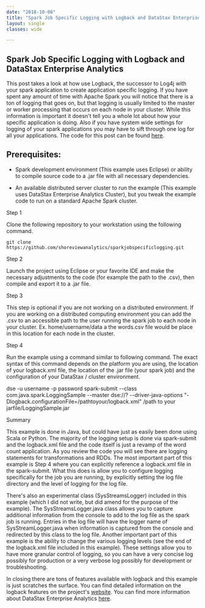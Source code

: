 ```yaml
---
date: "2018-10-08"
title: "Spark Job Specific Logging with Logback and DataStax Enterprise Analytics"
layout: single
classes: wide

---
```


Spark Job Specific Logging with Logback and DataStax Enterprise Analytics
------------------------------------

This post takes a look at how use Logback, the successor to Log4j with your spark application to create application specific logging. If you have spent any amount of time with Apache Spark you will notice that there is a ton of logging that goes on, but that logging is usually limited to the master or worker processing that occurs on each node in your cluster.  While this information is important it doesn't tell you a whole lot about how your specific application is doing.  Also if you have system wide settings for logging of your spark applications you may have to sift through one log for all your applications. The code for this post can be found [here]("https://github.com/shoreviewanalytics/sparkjobspecificlogging/").

Prerequisites:
---------------

- Spark development environment (This example uses Eclipse) or ability to compile source code to a .jar file with all necessary dependencies.  

- An available distributed server cluster to run the example (This example uses DataStax Enterprise Analytics Cluster), but you tweak the example code to run on a standard Apache Spark cluster.

Step 1

Clone the following repository to your workstation using the following command.
```
git clone https://github.com/shoreviewanalytics/sparkjobspecificlogging.git
```

Step 2

Launch the project using Eclipse or your favorite IDE and make the necessary adjustments to the code (for example the path to the .csv), then compile and export it to a .jar file.

Step 3

This step is optional if you are not working on a distributed environment. If you are working on a distributed computing environment you can add the .csv to an accessible path to the user running the spark job to each node in your cluster.  Ex. home/username/data a the words.csv file would be place in this location for each node in the cluster.    

Step 4

Run the example using a command similar to following command. The exact syntax of this command depends on the platform you are using, the location of your logback.xml file, the location of the .jar file (your spark job) and the configuration of your DataStax / cluster environment.    

dse -u username -p password spark-submit --class com.java.spark.LoggingSample --master dse://? --driver-java-options "-Dlogback.configurationFile=/pathtoyour/logback.xml" /path to your jarfile/LoggingSample.jar

Summary

This example is done in Java, but could have just as easily been done using Scala or Python. The majority of the logging setup is done via spark-submit and the logback.xml file and the code itself is just a revamp of the word count application. As you review the code you will see there are logging statements for transformations and RDDs. The most important part of this example is Step 4 where you can explicitly reference a logback.xml file in the spark-submit.  What this does is allow you to configure logging specifically for the job you are running, by explicitly setting the log file directory and the level of logging for the log file.  

There's also an experimental class (SysStreamsLogger) included in this example (which I did not write, but did amend for the purpose of the example).  The SysStreamsLogger.java class allows you to capture additional information from the console to add to the log file as the spark job is running.  Entries in the log file will have the logger name of SysStreamLogger.java when information is captured from the console and redirected by this class to the log file. Another important part of this example is the ability to change the various logging levels (see the end of the logback.xml file included in this example).  These settings allow you to have more granular control of logging, so you can have a very concise log possibly for production or a very verbose log possibly for development or troubleshooting.  

In closing there are tons of features available with logback and this example is just scratches the surface. You can find detailed information on the logback features on the project's [website]("https://logback.qos.ch/").  You can find more information about DataStax Enterprise Analytics [here]("https://www.datastax.com/products/datastax-enterprise-analytics").  

